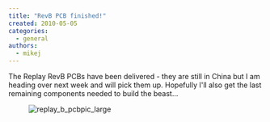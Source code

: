 ```yaml
---
title: "RevB PCB finished!"
created: 2010-05-05
categories: 
  - general
authors: 
  - mikej
---
```


The Replay RevB PCBs have been delivered - they are still in China but I am heading over next week and will pick them up. Hopefully I'll also get the last remaining components needed to build the beast...

<figure>

![replay_b_pcbpic_large](@assets/images/post/replay_b_pcbpic_large.jpg)

</figure>
